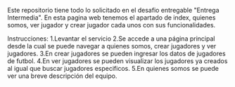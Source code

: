 Este repositorio tiene todo lo solicitado en el desafio entregable "Entrega Intermedia".
En esta pagina web tenemos el apartado de index, quienes somos, ver jugador y crear jugador cada unos con sus funcionalidades.

Instrucciones:
1.Levantar el servicio
2.Se accede a una página principal desde la cual se puede navegar a quienes somos, crear jugadores y ver jugadores.
3.En crear jugadores se pueden ingresar los datos de jugadores de futbol.
4.En ver jugadores se pueden visualizar los jugadores ya creados al igual que buscar jugadores especificos.
5.En quienes somos se puede ver una breve descripción del equipo.